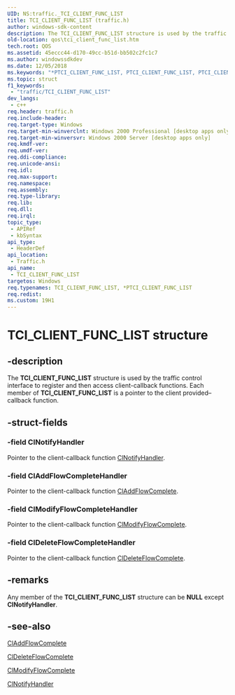 ```yaml
---
UID: NS:traffic._TCI_CLIENT_FUNC_LIST
title: TCI_CLIENT_FUNC_LIST (traffic.h)
author: windows-sdk-content
description: The TCI_CLIENT_FUNC_LIST structure is used by the traffic control interface to register and then access client-callback functions. Each member of TCI_CLIENT_FUNC_LIST is a pointer to the client provided&#8211;callback function.
old-location: qos\tci_client_func_list.htm
tech.root: QOS
ms.assetid: 45eccc44-d170-49cc-b51d-bb502c2fc1c7
ms.author: windowssdkdev
ms.date: 12/05/2018
ms.keywords: "*PTCI_CLIENT_FUNC_LIST, PTCI_CLIENT_FUNC_LIST, PTCI_CLIENT_FUNC_LIST structure pointer [QOS], TCI_CLIENT_FUNC_LIST, TCI_CLIENT_FUNC_LIST structure [QOS], _gqos_tci_client_func_list, qos.tci_client_func_list, traffic/PTCI_CLIENT_FUNC_LIST, traffic/TCI_CLIENT_FUNC_LIST"
ms.topic: struct
f1_keywords: 
 - "traffic/TCI_CLIENT_FUNC_LIST"
dev_langs:
 - c++
req.header: traffic.h
req.include-header: 
req.target-type: Windows
req.target-min-winverclnt: Windows 2000 Professional [desktop apps only]
req.target-min-winversvr: Windows 2000 Server [desktop apps only]
req.kmdf-ver: 
req.umdf-ver: 
req.ddi-compliance: 
req.unicode-ansi: 
req.idl: 
req.max-support: 
req.namespace: 
req.assembly: 
req.type-library: 
req.lib: 
req.dll: 
req.irql: 
topic_type:
 - APIRef
 - kbSyntax
api_type:
 - HeaderDef
api_location:
 - Traffic.h
api_name:
 - TCI_CLIENT_FUNC_LIST
targetos: Windows
req.typenames: TCI_CLIENT_FUNC_LIST, *PTCI_CLIENT_FUNC_LIST
req.redist: 
ms.custom: 19H1
---
```


# TCI_CLIENT_FUNC_LIST structure


## -description


The 
<b>TCI_CLIENT_FUNC_LIST</b> structure is used by the traffic control interface to register and then access client-callback functions. Each member of 
<b>TCI_CLIENT_FUNC_LIST</b> is a pointer to the client provided–callback function.


## -struct-fields




### -field ClNotifyHandler

Pointer to the client-callback function 
<a href="https://docs.microsoft.com/previous-versions/windows/desktop/api/traffic/nc-traffic-tci_notify_handler">ClNotifyHandler</a>.


### -field ClAddFlowCompleteHandler

Pointer to the client-callback function <a href="https://docs.microsoft.com/previous-versions/windows/desktop/api/traffic/nc-traffic-tci_add_flow_complete_handler">ClAddFlowComplete</a>.


### -field ClModifyFlowCompleteHandler

Pointer to the client-callback function <a href="https://docs.microsoft.com/previous-versions/windows/desktop/api/traffic/nc-traffic-tci_mod_flow_complete_handler">ClModifyFlowComplete</a>.


### -field ClDeleteFlowCompleteHandler

Pointer to the client-callback function <a href="https://docs.microsoft.com/previous-versions/windows/desktop/api/traffic/nc-traffic-tci_del_flow_complete_handler">ClDeleteFlowComplete</a>.


## -remarks



Any member of the 
<b>TCI_CLIENT_FUNC_LIST</b> structure can be <b>NULL</b> except <b>ClNotifyHandler</b>.




## -see-also




<a href="https://docs.microsoft.com/previous-versions/windows/desktop/api/traffic/nc-traffic-tci_add_flow_complete_handler">ClAddFlowComplete</a>



<a href="https://docs.microsoft.com/previous-versions/windows/desktop/api/traffic/nc-traffic-tci_del_flow_complete_handler">ClDeleteFlowComplete</a>



<a href="https://docs.microsoft.com/previous-versions/windows/desktop/api/traffic/nc-traffic-tci_mod_flow_complete_handler">ClModifyFlowComplete</a>



<a href="https://docs.microsoft.com/previous-versions/windows/desktop/api/traffic/nc-traffic-tci_notify_handler">ClNotifyHandler</a>
 

 

